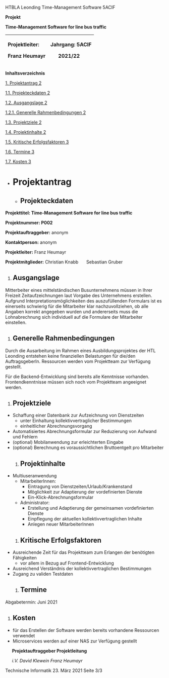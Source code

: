 ﻿HTBLA Leonding	Time-Management Software	5ACIF

**Projekt**

**Time-Management Software for line bus traffic**


|<p></p><p>Projektleiter:</p><p>Franz Heumayr</p><p></p>|<p></p><p>Jahrgang:	5ACIF</p><p>`	`2021/22</p>|
| :- | :- |


**Inhaltsverzeichnis**

[1.	Projektantrag	2](#_Toc94624683)

[1.1.	Projekteckdaten	2](#_Toc94624684)

[1.2.	Ausgangslage	2](#_Toc94624685)

[1.2.1.	Generelle Rahmenbedingungen	2](#_Toc94624686)

[1.3.	Projektziele	2](#_Toc94624687)

[1.4.	Projektinhalte	2](#_Toc94624688)

[1.5.	Kritische Erfolgsfaktoren	3](#_Toc94624689)

[1.6.	Termine	3](#_Toc94624690)

[1.7.	Kosten	3](#_Toc94624691)







- # **Projektantrag**
   - ## **Projekteckdaten**
**Projekttitel:	Time-Management Software for line bus traffic**

**Projektnummer:	P002**

**Projektauftraggeber:**	anonym 

**Kontaktperson:**	anonym

**Projektleiter:**	Franz Heumayr

**Projektmitglieder:**	Christian Knabb
`	`Sebastian Gruber
1. ## **Ausgangslage**
Mitterbeiter eines mittelständischen Busunternehmens müssen in Ihrer Freizeit Zeitaufzeichnungen laut Vorgabe des Unternehmens erstellen. Aufgrund Interpretationsmöglichkeiten des auszufüllenden Formulars ist es einerseits schwierig für die Mitarbeiter klar nachzuvollziehen, ob alle Angaben korrekt angegeben wurden und andererseits muss die Lohnabrechnung sich individuell auf die Formulare der Mitarbeiter einstellen.
1. ## **Generelle Rahmenbedingungen**
Durch die Ausarbeitung im Rahmen eines Ausbildungsprojektes der HTL Leonding entstehen keine finanziellen Belastungen für die/den AuftragsgeberIn. Ressourcen werden vom Projektteam zur Verfügung gestellt.

Für die Backend-Entwicklung sind bereits alle Kenntnisse vorhanden. Frontendkenntnisse müssen sich noch vom Projektteam angeeignet werden.
1. ## **Projektziele**
- Schaffung einer Datenbank zur Aufzeichnung von Dienstzeiten
  - unter Einhaltung kollektivvertraglicher Bestimmungen
  - einheitlicher Abrechnungsvorgang
- Automatisiertes Abrechnungsformular zur Reduzierung von Aufwand und Fehlern
- (optional) Mobilanwendung zur erleichterten Eingabe
- (optional) Berechnung es voraussichtlichen Bruttoentgelt pro Mitarbeiter
  1. ## **Projektinhalte**
- Multiuseranwendung
  - MitarbeiterInnen:
    - Eintragung von Dienstzeiten/Urlaub/Krankenstand
    - Möglichkeit zur Adaptierung der vordefinierten Dienste
    - Ein-Klick-Abrechnungsformular
  - Administrator:
    - Erstellung und Adaptierung der gemeinsamen vordefinierten Dienste
    - Einpflegung der aktuellen kollektivvertraglichen Inhalte
    - Anlegen neuer MitarbeiterInnen
  1. ## **Kritische Erfolgsfaktoren**
- Ausreichende Zeit für das Projektteam zum Erlangen der benötigten Fähigkeiten
  - vor allem in Bezug auf Frontend-Entwicklung
- Ausreichend Verständnis der kollektivvertraglichen Bestimmungen
- Zugang zu validen Testdaten
  1. ## **Termine**
Abgabetermin:	Juni 2021
1. ## **Kosten**
- für das Erstellen der Software werden bereits vorhandene Ressourcen verwendet
- Microservices werden auf einer NAS zur Verfügung gestellt








`	`**Projektauftraggeber	Projektleitung**

`	`*i.V. David Klewein	Franz Heumayr*


Technische Informatik	23. März 2021	Seite 3/3
